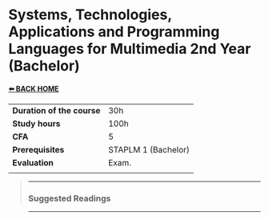 # **Systems, Technologies, Applications and Programming Languages for Multimedia 2nd Year (Bachelor)**  

[**⬅️ BACK HOME**](/HOME.md)  

|                          |     |
|:-------------------------|:----|  
|**Duration of the course**|30h  |
|**Study hours**           |100h |
|**CFA**                   |5    |
|**Prerequisites**         |STAPLM 1 (Bachelor)|
|**Evaluation**            |Exam.|
|                          |     |





>---
>### **Suggested Readings**  

>---
